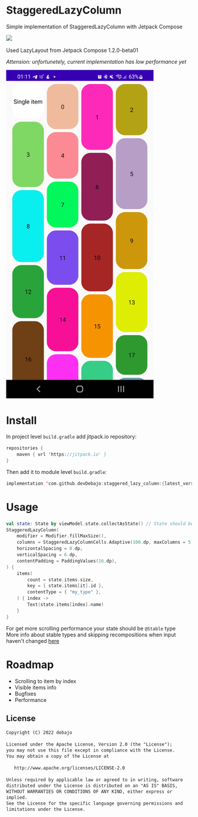 # StaggeredLazyColumn
Simple implementation of StaggeredLazyColumn with Jetpack Compose

[![](https://jitpack.io/v/devDebajo/staggered_lazy_column.svg)](https://jitpack.io/#devDebajo/staggered_lazy_column)

Used LazyLayout from Jetpack Compose 1.2.0-beta01

*Attension: unfortunetely, current implementation has low performance yet*

<img src="img/screenshot.jpg" alt="Screenshot" width="400"/>


# Install

In project level `build.gradle` add jitpack.io repository:
```kotlin
repositories {
    maven { url 'https://jitpack.io' }
}
```

Then add it to module level `build.gradle`:
```kotlin
implementation 'com.github.devDebajo:staggered_lazy_column:{latest_version}'
```

# Usage
```kotlin
val state: State by viewModel.state.collectAsState() // State should be Stable or Immutable
StaggeredLazyColumn(
    modifier = Modifier.fillMaxSize(),
    columns = StaggeredLazyColumnCells.Adaptive(100.dp, maxColumns = 5),
    horizontalSpacing = 8.dp,
    verticalSpacing = 6.dp,
    contentPadding = PaddingValues(16.dp),
) {
    items(
        count = state.items.size,
        key = { state.items[it].id },
        contentType = { "my_type" },
    ) { index ->
        Text(state.items[index].name)
    }
}
```
For get more scrolling performance your state should be `@Stable` type\
More info about stable types and skipping recompositions when input haven't changed [here](https://developer.android.com/jetpack/compose/lifecycle#skipping)

# Roadmap
* Scrolling to item by index
* Visible items info
* Bugfixes
* Performance

License
-------

    Copyright (C) 2022 debajo

    Licensed under the Apache License, Version 2.0 (the "License");
    you may not use this file except in compliance with the License.
    You may obtain a copy of the License at

       http://www.apache.org/licenses/LICENSE-2.0

    Unless required by applicable law or agreed to in writing, software
    distributed under the License is distributed on an "AS IS" BASIS,
    WITHOUT WARRANTIES OR CONDITIONS OF ANY KIND, either express or implied.
    See the License for the specific language governing permissions and
    limitations under the License.
